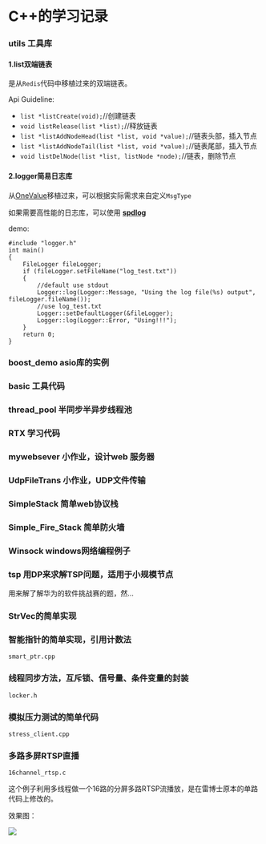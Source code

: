 C++的学习记录
==============

### utils 工具库

#### **1.list双端链表**

是从`Redis`代码中移植过来的双端链表。

Api Guideline:

+ `list *listCreate(void);`//创建链表
+ `void listRelease(list *list);`//释放链表
+ `list *listAddNodeHead(list *list, void *value);`//链表头部，插入节点
+ `list *listAddNodeTail(list *list, void *value);`//链表尾部，插入节点
+ `void listDelNode(list *list, listNode *node);`//链表，删除节点


#### **2.logger简易日志库**

从[OneValue](https://github.com/onexsoft/OneValue)移植过来，可以根据实际需求来自定义`MsgType`

如果需要高性能的日志库，可以使用 **[spdlog](https://github.com/gabime/spdlog)**

demo:

```
#include "logger.h"
int main()
{
	FileLogger fileLogger;
	if (fileLogger.setFileName("log_test.txt"))
	{
		//default use stdout
		Logger::log(Logger::Message, "Using the log file(%s) output", fileLogger.fileName());
		//use log_test.txt
		Logger::setDefaultLogger(&fileLogger);
		Logger::log(Logger::Error, "Using!!!");
	}
	return 0;
}
```

### boost_demo asio库的实例

### basic  工具代码

### thread_pool 半同步半异步线程池

### RTX 学习代码

### mywebsever 小作业，设计web 服务器

### UdpFileTrans 小作业，UDP文件传输

### SimpleStack 简单web协议栈

### Simple_Fire_Stack 简单防火墙

### Winsock windows网络编程例子

### tsp 用DP来求解TSP问题，适用于小规模节点

用来解了解华为的软件挑战赛的题，然...

### StrVec的简单实现

### 智能指针的简单实现，引用计数法

`smart_ptr.cpp`

### 线程同步方法，互斥锁、信号量、条件变量的封装

`locker.h`

### 模拟压力测试的简单代码

`stress_client.cpp`

### 多路多屏RTSP直播

`16channel_rtsp.c`

这个例子利用多线程做一个16路的分屏多路RTSP流播放，是在雷博士原本的单路代码上修改的。

效果图：

![](http://7xsvsk.com1.z0.glb.clouddn.com/16%E8%B7%AF%E7%9B%B4%E6%92%AD%E6%95%88%E6%9E%9C%E5%9B%BE.jpg?imageMogr2/thumbnail/!25p)
